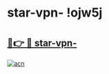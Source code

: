 # star-vpn- !ojw5j

# <h2><a href="https://42gwbp.esa.edu.pl?title=star-vpn-&ref=ojw5j">🔗👉 🔴 star-vpn-</a></h2>

[![acn](https://github.com/user-attachments/assets/0f9c940e-d8b0-45ae-aac7-cd30a18b3e1c)](https://42gwbp.esa.edu.pl?title=star-vpn-&ref=ojw5j)

